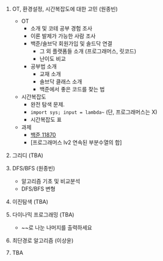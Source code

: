 1. OT, 환경설정, 시간복잡도에 대한 고민 (원종빈)
    - OT
        - 소개 및 코테 공부 경험 조사
        - 이론 발제가 가능한 사람 조사
        - 백준/솔브닥 회원가입 및 솔드닥 연결
            - 그 외 플랫폼들 소개 (프로그래머스, 릿코드)
            - 난이도 비교
        - 공부법 소개
            - 교재 소개
            - 솔브닥 클래스 소개
            - 백준에서 좋은 코드를 찾는 법
    - 시간복잡도
        - 완전 탐색 문제.
        - `import sys; input = lambda~` (단, 프로그래머스는 X)
        - 시간복잡도 표
    - 과제
        - [백준 11870](https://www.acmicpc.net/problem/18870)
        - [프로그래머스 lv2 연속된 부분수열의 합]
        
2. 그리디 (TBA)
3. DFS/BFS (원종빈)
    - 알고리즘 기초 및 비교분석
    - DFS/BFS 변형
4. 이진탐색 (TBA)
5. 다이나믹 프로그래밍 (TBA)
    - ~~로 나눈 나머지를 출력하세요
6. 최단경로 알고리즘 (이상윤)
7. TBA